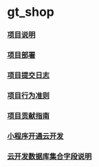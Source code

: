# gt_shop

### [项目说明](../README.md)
### [项目部署](../deployment.md)
### [项目提交日志](../changelog.md)
### [项目行为准则](../code-of-conduct.md)
### [项目贡献指南](../contributing.md)
### [小程序开通云开发](../wxCloudDevelopment.md)
### [云开发数据库集合字段说明](../wxDatabaseInfo.md)

